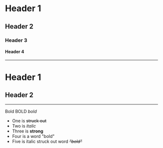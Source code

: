 # Header 1

## Header 2

### Header 3

#### Header 4

---

# Header 1

## Header 2

---

Bold BOLD *bold*

* One is ~~struck out~~
* Two is *italic*
* Three is **strong**
* Four is a word "bold"
* Five is italic struck out word ~~*"bold"*~~